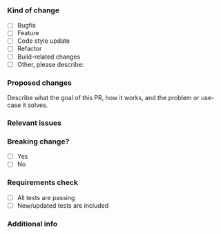 <!-- Thanks for helping out! Following this template lets us respond faster. -->

### Kind of change
<!-- Check at least one. Update "[ ]" to "[x]" to check a box -->
- [ ] Bugfix
- [ ] Feature
- [ ] Code style update
- [ ] Refactor
- [ ] Build-related changes
- [ ] Other, please describe:

### Proposed changes
Describe what the goal of this PR, how it works,
and the problem or use-case it solves.

### Relevant issues
<!--
- https://github.com/solid/react-components/issues/XXX
-->

### Breaking change?
<!-- Check one. -->
- [ ] Yes
- [ ] No

<!-- If yes, please describe the impact and migration path. -->

### Requirements check

- [ ] All tests are passing
- [ ] New/updated tests are included

### Additional info
<!-- Optionally add any other info or context here. -->
